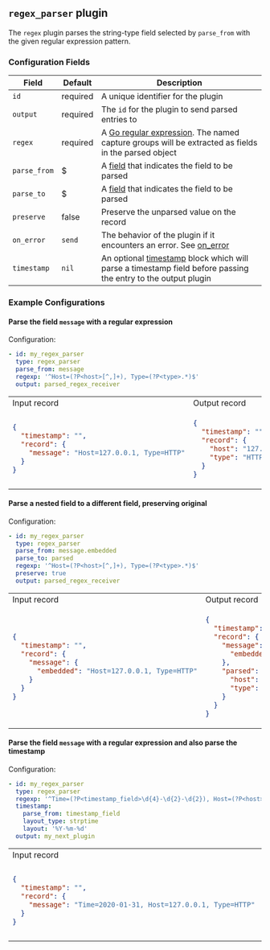 ## `regex_parser` plugin

The `regex` plugin parses the string-type field selected by `parse_from` with the given regular expression pattern.

### Configuration Fields

| Field        | Default  | Description                                                                                                                                     |
| ---          | ---      | ---                                                                                                                                             |
| `id`         | required | A unique identifier for the plugin                                                                                                              |
| `output`     | required | The `id` for the plugin to send parsed entries to                                                                                               |
| `regex`      | required | A [Go regular expression](https://github.com/google/re2/wiki/Syntax). The named capture groups will be extracted as fields in the parsed object |
| `parse_from` | $        | A [field](/docs/types/field.md) that indicates the field to be parsed                                                                           |
| `parse_to`   | $        | A [field](/docs/types/field.md) that indicates the field to be parsed                                                                           |
| `preserve`   | false    | Preserve the unparsed value on the record                                                                                                       |
| `on_error`   | `send` | The behavior of the plugin if it encounters an error. See [on_error](/docs/types/on_error.md)                                                                     |
| `timestamp`  | `nil`    | An optional [timestamp](/docs/types/timestamp.md) block which will parse a timestamp field before passing the entry to the output plugin        |

### Example Configurations


#### Parse the field `message` with a regular expression

Configuration:
```yaml
- id: my_regex_parser
  type: regex_parser
  parse_from: message
  regexp: '^Host=(?P<host>[^,]+), Type=(?P<type>.*)$'
  output: parsed_regex_receiver
```

<table>
<tr><td> Input record </td> <td> Output record </td></tr>
<tr>
<td>

```json
{
  "timestamp": "",
  "record": {
    "message": "Host=127.0.0.1, Type=HTTP"
  }
}
```

</td>
<td>

```json
{
  "timestamp": "",
  "record": {
    "host": "127.0.0.1",
    "type": "HTTP"
  }
}
```

</td>
</tr>
</table>

#### Parse a nested field to a different field, preserving original

Configuration:
```yaml
- id: my_regex_parser
  type: regex_parser
  parse_from: message.embedded
  parse_to: parsed
  regexp: '^Host=(?P<host>[^,]+), Type=(?P<type>.*)$'
  preserve: true
  output: parsed_regex_receiver
```

<table>
<tr><td> Input record </td> <td> Output record </td></tr>
<tr>
<td>

```json
{
  "timestamp": "",
  "record": {
    "message": {
      "embedded": "Host=127.0.0.1, Type=HTTP"
    }
  }
}
```

</td>
<td>

```json
{
  "timestamp": "",
  "record": {
    "message": {
      "embedded": "Host=127.0.0.1, Type=HTTP"
    },
    "parsed": {
      "host": "127.0.0.1",
      "type": "HTTP"
    }
  }
}
```

</td>
</tr>
</table>


#### Parse the field `message` with a regular expression and also parse the timestamp

Configuration:
```yaml
- id: my_regex_parser
  type: regex_parser
  regexp: '^Time=(?P<timestamp_field>\d{4}-\d{2}-\d{2}), Host=(?P<host>[^,]+), Type=(?P<type>.*)$'
  timestamp:
    parse_from: timestamp_field
    layout_type: strptime
    layout: '%Y-%m-%d'
  output: my_next_plugin
```

<table>
<tr><td> Input record </td> <td> Output record </td></tr>
<tr>
<td>

```json
{
  "timestamp": "",
  "record": {
    "message": "Time=2020-01-31, Host=127.0.0.1, Type=HTTP"
  }
}
```

</td>
<td>

```json
{
  "timestamp": "2020-01-31T00:00:00-00:00",
  "record": {
    "host": "127.0.0.1",
    "type": "HTTP"
  }
}
```

</td>
</tr>
</table>




